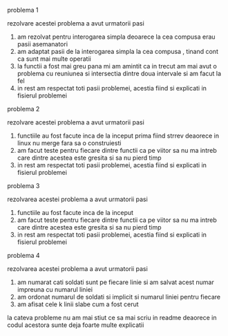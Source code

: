 problema 1

rezolvare acestei problema a avut urmatorii pasi
1) am rezolvat pentru interogarea simpla deoarece la cea compusa erau pasii asemanatori
2) am adaptat pasii de la interogarea simpla la cea compusa , tinand cont ca sunt  mai multe operatii
3) la functii a fost mai greu pana mi am amintit ca in trecut am mai avut o problema 
   cu reuniunea si intersectia  dintre doua intervale si am facut la fel
4) in rest am respectat toti pasii problemei, acestia fiind si explicati in fisierul problemei   



problema 2

rezolvare acestei problema a avut urmatorii pasi
1) functiile au fost facute inca de la inceput 
    prima fiind strrev deaorece in linux nu merge fara sa o construiesti 
2) am facut teste pentru fiecare dintre functii ca pe viitor sa nu ma intreb care dintre acestea este gresita si sa nu pierd timp
3) in rest am respectat toti pasii problemei, acestia fiind si explicati in fisierul problemei 

problema 3

rezolvarea acestei problema a avut urmatorii pasi
1) functiile au fost facute inca de la inceput 
2) am facut teste pentru fiecare dintre functii ca pe viitor sa nu ma intreb care dintre acestea este gresita si sa nu pierd timp
3) in rest am respectat toti pasii problemei, acestia fiind si explicati in fisierul problemei 



problema 4

rezolvarea acestei problema a avut urmatorii pasi
1) am numarat cati soldati sunt pe fiecare linie si am salvat acest numar impreuna cu numarul liniei
2) am ordonat numarul de soldati si implicit si numarul liniei pentru fiecare 
3) am afisat cele k linii slabe cum a fost cerut


la cateva probleme nu am mai stiut ce sa mai scriu in readme deaorece in codul acestora sunte deja foarte multe explicatii
